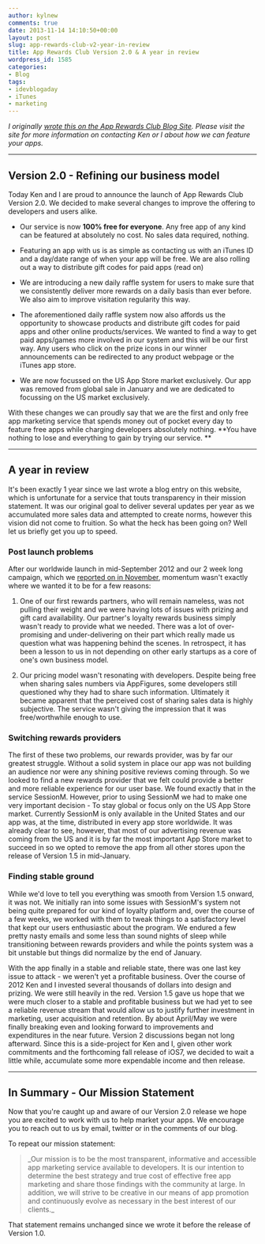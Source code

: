 ```yaml
---
author: kylnew
comments: true
date: 2013-11-14 14:10:50+00:00
layout: post
slug: app-rewards-club-v2-year-in-review
title: App Rewards Club Version 2.0 & A year in review
wordpress_id: 1585
categories:
- Blog
tags:
- idevblogaday
- iTunes
- marketing
---
```


_I originally [wrote this on the App Rewards Club Blog Site](http://blog.apprewardsclub.com/some-announcements-and-a-year-in-review/). Please visit the site for more information on contacting Ken or I about how we can feature your apps._



* * *





## Version 2.0 - Refining our business model


Today Ken and I are proud to announce the launch of App Rewards Club Version 2.0. We decided to make several changes to improve the offering to developers and users alike.



	
  * Our service is now **100% free for everyone**. Any free app of any kind can be featured at absolutely no cost. No sales data required, nothing.

	
  * Featuring an app with us is as simple as contacting us with an iTunes ID and a day/date range of when your app will be free. We are also rolling out a way to distribute gift codes for paid apps (read on)<!-- more -->

	
  * We are introducing a new daily raffle system for users to make sure that we consistently deliver more rewards on a daily basis than ever before. We also aim to improve visitation regularity this way.

	
  * The aforementioned daily raffle system now also affords us the opportunity to showcase products and distribute gift codes for paid apps and other online products/services. We wanted to find a way to get paid apps/games more involved in our system and this will be our first way. Any users who click on the prize icons in our winner announcements can be redirected to any product webpage or the iTunes app store.

	
  * We are now focussed on the US App Store market exclusively. Our app was removed from global sale in January and we are dedicated to focussing on the US market exclusively.




With these changes we can proudly say that we are the first and only free app marketing service that spends money out of pocket every day to feature free apps while charging developers absolutely nothing. **You have nothing to lose and everything to gain by trying our service. **





* * *





## A year in review


It's been exactly 1 year since we last wrote a blog entry on this website, which is unfortunate for a service that touts transparency in their mission statement. It was our original goal to deliver several updates per year as we accumulated more sales data and attempted to create norms, however this vision did not come to fruition. So what the heck has been going on? Well let us briefly get you up to speed.


### Post launch problems


After our worldwide launch in mid-September 2012 and our 2 week long campaign, which we [reported on in November](http://blog.apprewardsclub.com/going-free-our-launch-results-and-market-observations/), momentum wasn't exactly where we wanted it to be for a few reasons:



	
  1. One of our first rewards partners, who will remain nameless, was not pulling their weight and we were having lots of issues with prizing and gift card availability. Our partner's loyalty rewards business simply wasn't ready to provide what we needed. There was a lot of over-promising and under-delivering on their part which really made us question what was happening behind the scenes. In retrospect, it has been a lesson to us in not depending on other early startups as a core of one's own business model.

	
  2. Our pricing model wasn't resonating with developers. Despite being free when sharing sales numbers via AppFigures, some developers still questioned why they had to share such information. Ultimately it became apparent that the perceived cost of sharing sales data is highly subjective. The service wasn't giving the impression that it was free/worthwhile enough to use.




### Switching rewards providers


The first of these two problems, our rewards provider, was by far our greatest struggle. Without a solid system in place our app was not building an audience nor were any shining positive reviews coming through. So we looked to find a new rewards provider that we felt could provide a better and more reliable experience for our user base. We found exactly that in the service SessionM. However, prior to using SessionM we had to make one very important decision - To stay global or focus only on the US App Store market. Currently SessionM is only available in the United States and our app was, at the time, distributed in every app store worldwide. It was already clear to see, however, that most of our advertising revenue was coming from the US and it is by far the most important App Store market to succeed in so we opted to remove the app from all other stores upon the release of Version 1.5 in mid-January.


### Finding stable ground


While we'd love to tell you everything was smooth from Version 1.5 onward, it was not. We initially ran into some issues with SessionM's system not being quite prepared for our kind of loyalty platform and, over the course of a few weeks, we worked with them to tweak things to a satisfactory level that kept our users enthusiastic about the program. We endured a few pretty nasty emails and some less than sound nights of sleep while transitioning between rewards providers and while the points system was a bit unstable but things did normalize by the end of January.

With the app finally in a stable and reliable state, there was one last key issue to attack - we weren't yet a profitable business. Over the course of 2012 Ken and I invested several thousands of dollars into design and prizing. We were still heavily in the red. Version 1.5 gave us hope that we were much closer to a stable and profitable business but we had yet to see a reliable revenue stream that would allow us to justify further investment in marketing, user acquisition and retention. By about April/May we were finally breaking even and looking forward to improvements and expenditures in the near future. Version 2 discussions began not long afterward. Since this is a side-project for Ken and I, given other work commitments and the forthcoming fall release of iOS7, we decided to wait a little while, accumulate some more expendable income and then release.



* * *





## In Summary - Our Mission Statement


Now that you're caught up and aware of our Version 2.0 release we hope you are excited to work with us to help market your apps. We encourage you to reach out to us by email, twitter or in the comments of our blog.

To repeat our mission statement:


<blockquote>_Our mission is to be the most transparent, informative and accessible app marketing service available to developers. It is our intention to determine the best strategy and true cost of effective free app marketing and share those findings with the community at large. In addition, we will strive to be creative in our means of app promotion and continuously evolve as necessary in the best interest of our clients._</blockquote>


That statement remains unchanged since we wrote it before the release of Version 1.0.
